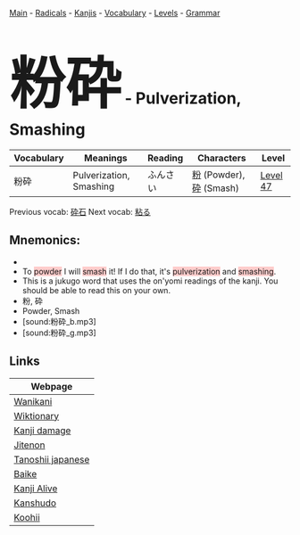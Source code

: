 <style> bigfont {font-size: 100px}</style>
[Main](../README.md) -
[Radicals](../radicals.md) -
[Kanjis](../kanjis.md) -
[Vocabulary](../vocabulary.md) -
[Levels](../levels.md) -
[Grammar](../grammar.md)
# <bigfont> 粉砕</bigfont> - Pulverization, Smashing 

| Vocabulary | Meanings | Reading | Characters | Level |
| --- | --- | --- | --- | --- |
| 粉砕 | Pulverization, Smashing | ふんさい |  [粉](../kanjis/粉.md) (Powder), [砕](../kanjis/砕.md) (Smash) | [Level 47](../levels/wk_level47.md) |

Previous vocab: [砕石](砕石.md) Next vocab: [粘る](粘る.md) 

## Mnemonics:

* 
* To <span style="background-color:#ffcccb"> powder</span> I will <span style="background-color:#ffcccb"> smash</span> it! If I do that, it's <span style="background-color:#ffcccb"> pulverization</span> and <span style="background-color:#ffcccb"> smashing</span>.
* This is a jukugo word that uses the on'yomi readings of the kanji. You should be able to read this on your own.
* 粉, 砕
* Powder, Smash
* [sound:粉砕_b.mp3]
* [sound:粉砕_g.mp3]


## Links 

| Webpage |
| --- |
| [Wanikani          ](https://www.wanikani.com/kanji/粉砕) |
| [Wiktionary        ](https://en.wiktionary.org/wiki/粉砕) |
| [Kanji damage      ](http://www.kanjidamage.com/kanji/search?utf8=✓&q=粉砕) |
| [Jitenon           ](https://jitenon.com/kanji/粉砕) |
| [Tanoshii japanese ](https://www.tanoshiijapanese.com/dictionary/kanji.cfm?k=粉砕) |
| [Baike             ](https://baike.baidu.com/item/粉砕) |
| [Kanji Alive       ](https://app.kanjialive.com/粉砕) |
| [Kanshudo          ](https://www.kanshudo.com/searchmn?q=粉砕) |
| [Koohii            ](https://kanji.koohii.com/study/kanji/粉砕) |

